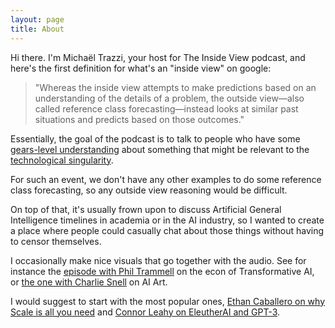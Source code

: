 ```yaml
---
layout: page
title: About
---
```


Hi there. I'm Michaël Trazzi, your host for The Inside View podcast, and here's the first definition for what's an "inside view" on google:

> "Whereas the inside view attempts to make predictions based on an understanding of the details of a problem, the outside view—also called reference class forecasting—instead looks at similar past situations and predicts based on those outcomes."

Essentially, the goal of the podcast is to talk to people who have some [gears-level understanding](https://www.lesswrong.com/tag/gears-level) about something that might be relevant to the [technological singularity](https://en.wikipedia.org/wiki/Technological_singularity).

For such an event, we don't have any other examples to do some reference class forecasting, so any outside view reasoning would be difficult.

On top of that, it's usually frown upon to discuss Artificial General Intelligence timelines in academia or in the AI industry, so I wanted to create a place where people could casually chat about those things without having to censor themselves.

I occasionally make nice visuals that go together with the audio. See for instance the [episode with Phil Trammell](https://theinsideview.ai/phil) on the econ of Transformative AI, or [the one with Charlie Snell](https://theinsideview.ai/charlie) on AI Art.

I would suggest to start with the most popular ones, [Ethan Caballero on why Scale is all you need](https://theinsideview.ai/ethan) and [Connor Leahy on EleutherAI and GPT-3](https://theinsideview.github.io/connor).
